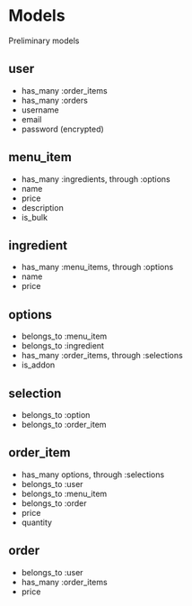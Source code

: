 # Models

Preliminary models

## user

* has_many :order_items
* has_many :orders
* username
* email
* password (encrypted)

## menu_item

* has_many :ingredients, through :options
* name
* price
* description
* is_bulk

## ingredient

* has_many :menu_items, through :options
* name
* price

## options

* belongs_to :menu_item
* belongs_to :ingredient
* has_many :order_items, through :selections
* is_addon

## selection

* belongs_to :option
* belongs_to :order_item

## order_item

* has_many options, through :selections
* belongs_to :user
* belongs_to :menu_item
* belongs_to :order
* price
* quantity

## order

* belongs_to :user
* has_many :order_items
* price
